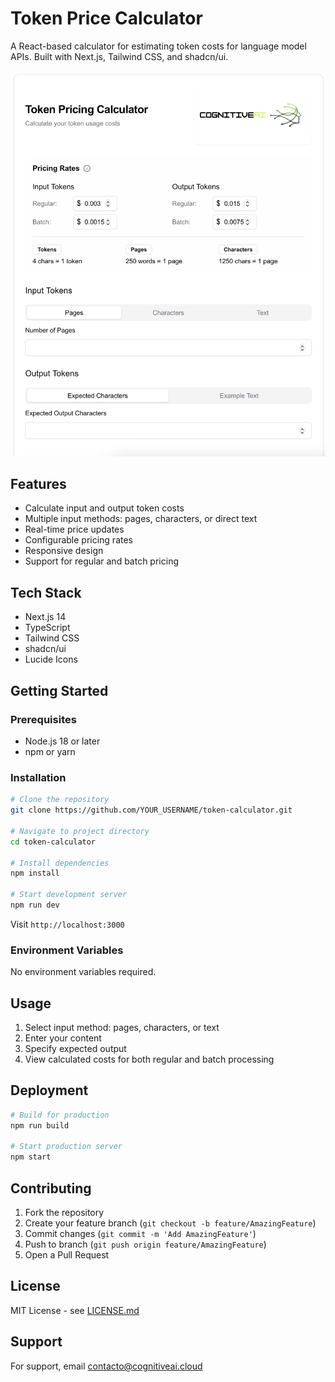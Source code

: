 # Token Price Calculator

A React-based calculator for estimating token costs for language model APIs. Built with Next.js, Tailwind CSS, and shadcn/ui.

![Token Calculator Screenshot](screenshot.png)

## Features

- Calculate input and output token costs
- Multiple input methods: pages, characters, or direct text
- Real-time price updates
- Configurable pricing rates
- Responsive design
- Support for regular and batch pricing

## Tech Stack

- Next.js 14
- TypeScript
- Tailwind CSS
- shadcn/ui
- Lucide Icons

## Getting Started

### Prerequisites

- Node.js 18 or later
- npm or yarn

### Installation

```bash
# Clone the repository
git clone https://github.com/YOUR_USERNAME/token-calculator.git

# Navigate to project directory
cd token-calculator

# Install dependencies
npm install

# Start development server
npm run dev
```

Visit `http://localhost:3000`

### Environment Variables

No environment variables required.

## Usage

1. Select input method: pages, characters, or text
2. Enter your content
3. Specify expected output
4. View calculated costs for both regular and batch processing

## Deployment

```bash
# Build for production
npm run build

# Start production server
npm start
```

## Contributing

1. Fork the repository
2. Create your feature branch (`git checkout -b feature/AmazingFeature`)
3. Commit changes (`git commit -m 'Add AmazingFeature'`)
4. Push to branch (`git push origin feature/AmazingFeature`)
5. Open a Pull Request

## License

MIT License - see [LICENSE.md](LICENSE.md)

## Support

For support, email contacto@cognitiveai.cloud